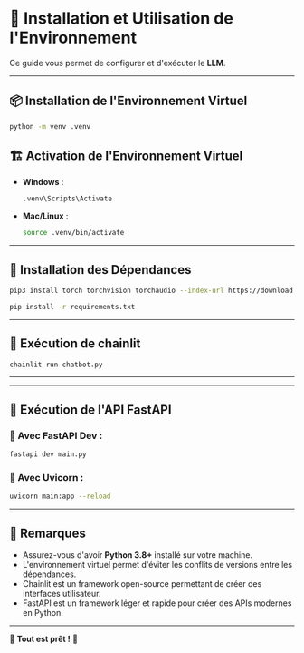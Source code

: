 # 🚀 Installation et Utilisation de l'Environnement

Ce guide vous permet de configurer et d'exécuter le **LLM**.

---

## 📦 Installation de l'Environnement Virtuel

```sh
python -m venv .venv
```

## 🏗️ Activation de l'Environnement Virtuel

- **Windows** :
  ```sh
  .venv\Scripts\Activate
  ```
- **Mac/Linux** :
  ```sh
  source .venv/bin/activate
  ```

---

## 🔧 Installation des Dépendances

```sh
pip3 install torch torchvision torchaudio --index-url https://download.pytorch.org/whl/cu118
```

```sh
pip install -r requirements.txt
```

---

## 🚀 Exécution de chainlit

```sh
chainlit run chatbot.py
```

---

---

## 🚀 Exécution de l'API FastAPI

### 🔹 Avec FastAPI Dev :
```sh
fastapi dev main.py
```

### 🔹 Avec Uvicorn :
```sh
uvicorn main:app --reload
```

---

## 🎯 Remarques
- Assurez-vous d'avoir **Python 3.8+** installé sur votre machine.
- L'environnement virtuel permet d'éviter les conflits de versions entre les dépendances.
- Chainlit est un framework open-source permettant de créer des interfaces utilisateur.
- FastAPI est un framework léger et rapide pour créer des APIs modernes en Python.

---

🎉 **Tout est prêt !** 🚀
